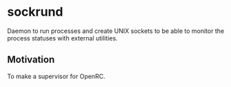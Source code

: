 sockrund
========

Daemon to run processes and create UNIX sockets to be able to monitor the process statuses with external utilities.

Motivation
----------

To make a supervisor for OpenRC.
